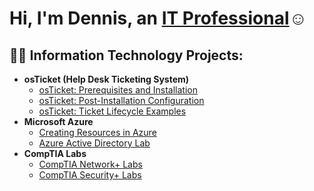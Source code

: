 <h1>Hi, I'm Dennis, an <a href="https://linkedin.com/in/dennishazard952">IT Professional</a>☺</h1>

<h2>👨‍💻 Information Technology Projects:</h2>

- <b>osTicket (Help Desk Ticketing System)</b>
  - [osTicket: Prerequisites and Installation](https://github.com/joshmadakorcc/osticket-prereqs)
  - [osTicket: Post-Installation Configuration](https://github.com/joshmadakorcc/post-install-config)
  - [osTicket: Ticket Lifecycle Examples](https://github.com/joshmadakorcc/ticket-lifecycle)
- <b>Microsoft Azure</b>
  - [Creating Resources in Azure](https://github.com/dhazard505/Create-Azure-Resources)
  - [Azure Active Directory Lab](https://github.com/dhazard505/Active-Director-Lab.git)
- <b>CompTIA Labs</b>
  - [CompTIA Network+ Labs](https://github.com/dhazard505/CompTIA-NetPlus-Labs.git)
  - [CompTIA Security+ Labs](https://github.com/dhazard505/CompTIA-NetPlus-Labs.git)

